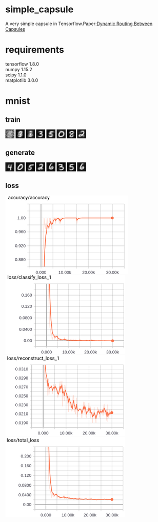 # simple_capsule
A very simple capsule in Tensorflow.Paper:[Dynamic Routing Between Capsules](https://arxiv.org/abs/1710.09829) 
# requirements
tensorflow 1.8.0  
numpy 1.15.2  
scipy 1.1.0  
matplotlib 3.0.0  
# mnist
## train
![image](https://github.com/czzyyy/simple_capsule/blob/master/train/0-0.png)
![image](https://github.com/czzyyy/simple_capsule/blob/master/train/256-0.png)
![image](https://github.com/czzyyy/simple_capsule/blob/master/train/512-0.png)
![image](https://github.com/czzyyy/simple_capsule/blob/master/train/2560-0.png)
![image](https://github.com/czzyyy/simple_capsule/blob/master/train/5888-0.png)
![image](https://github.com/czzyyy/simple_capsule/blob/master/train/9472-0.png)
![image](https://github.com/czzyyy/simple_capsule/blob/master/train/11008-0.png)
![image](https://github.com/czzyyy/simple_capsule/blob/master/train/25088-0.png)
## generate
![image](https://github.com/czzyyy/simple_capsule/blob/master/generate/0reconstruct.png)
![image](https://github.com/czzyyy/simple_capsule/blob/master/generate/1reconstruct.png)
![image](https://github.com/czzyyy/simple_capsule/blob/master/generate/8reconstruct.png)
![image](https://github.com/czzyyy/simple_capsule/blob/master/generate/31reconstruct.png)
![image](https://github.com/czzyyy/simple_capsule/blob/master/generate/43reconstruct.png)
![image](https://github.com/czzyyy/simple_capsule/blob/master/generate/54reconstruct.png)
![image](https://github.com/czzyyy/simple_capsule/blob/master/generate/57reconstruct.png)
![image](https://github.com/czzyyy/simple_capsule/blob/master/generate/61reconstruct.png)
## loss
![image](https://github.com/czzyyy/simple_capsule/blob/master/train/accuracy.png)
![image](https://github.com/czzyyy/simple_capsule/blob/master/train/classify_loss.png)
![image](https://github.com/czzyyy/simple_capsule/blob/master/train/reconstruct_loss.png)
![image](https://github.com/czzyyy/simple_capsule/blob/master/train/total_loss.png)
